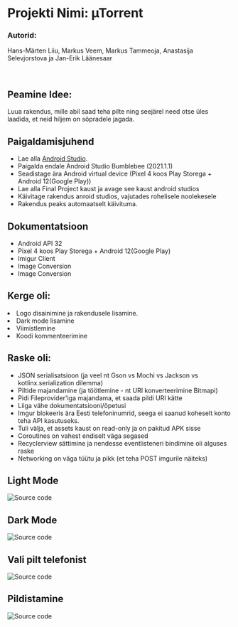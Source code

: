 # Projekti Nimi: µTorrent
### Autorid: 
Hans-Märten Liiu, Markus Veem, Markus Tammeoja, Anastasija Selevjorstova ja Jan-Erik Läänesaar

</br>

Peamine Idee:
-------------

Luua rakendus, mille abil saad teha pilte ning seejärel need otse üles laadida, et neid hiljem on sõpradele jagada.

<h2>Paigaldamisjuhend</h2>
<ul>
  <li>Lae alla <a href="https://developer.android.com/studio">Android Studio</a>.</li>
  <li>Paigalda endale Android Studio Bumblebee (2021.1.1)</li>
  <li>Seadistage ära Android virtual device (Pixel 4 koos Play Storega + Android 12(Google Play))</li>
  <li>Lae alla Final Project kaust ja avage see kaust android studios</li>
  <li>Käivitage rakendus anroid studios, vajutades rohelisele noolekesele</li>
  <li>Rakendus peaks automaatselt käivituma.</li>
</ul>

<h2>Dokumentatsioon</h2>
<ul>
  <li>Android API 32</li>
  <li>Pixel 4 koos Play Storega + Android 12(Google Play)</li>
  <li>Imigur Client</li>
  <li>Image Conversion</li>
  <li>Image Conversion</li>
  
</ul>

<h2>Kerge oli:</h2>
  <li>Logo disainimine ja rakendusele lisamine.</li>
  <li>Dark mode lisamine</li>
  <li>Viimistlemine</li>
  <li>Koodi kommenteerimine</li>
</ul>
<h2>Raske oli:</h2>
<ul>
  <li>JSON serialisatsioon (ja veel nt Gson vs Mochi vs Jackson vs kotlinx.serialization dilemma)</li>
  <li>Piltide majandamine (ja töötlemine - nt URI konverteerimine Bitmapi)</li>
  <li>Pidi Fileprovider'iga majandama, et saada pildi URI kätte</li>
  <li>Liiga vähe dokumentatsiooni/õpetusi</li>
  <li>Imgur blokeeris ära Eesti telefoninumrid, seega ei saanud koheselt konto teha API kasutuseks.</li>
  <li>Tuli välja, et assets kaust on read-only ja on pakitud APK sisse</li>
  <li>Coroutines on vahest endiselt väga segased</li>
  <li>Recyclerview sättimine ja nendesse eventlisteneri bindimine oli alguses raske</li>
  <li>Networking on väga tüütu ja pikk (et teha POST imgurile näiteks)</li>
</ul>


## Light Mode
![Source code](Screenshots/Light.PNG)
## Dark Mode
![Source code](Screenshots/Dark.PNG)
## Vali pilt telefonist
![Source code](Screenshots/SelectFromPhone.PNG)
## Pildistamine
![Source code](Screenshots/Capture.PNG)
